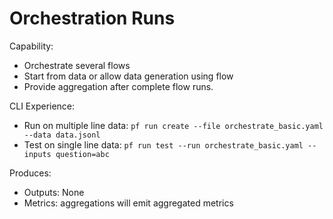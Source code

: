 # Orchestration Runs

Capability:
- Orchestrate several flows
- Start from data or allow data generation using flow
- Provide aggregation after complete flow runs.

CLI Experience:
- Run on multiple line data: `pf run create --file orchestrate_basic.yaml --data data.jsonl`
- Test on single line data: `pf run test --run orchestrate_basic.yaml --inputs question=abc`

Produces:
- Outputs: None
- Metrics: aggregations will emit aggregated metrics